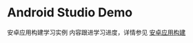 # Android Studio Demo
安卓应用构建学习实例
内容跟进学习进度，详情参见 [安卓应用构建](https://marasati.com/2019/06/16/Android.html)

